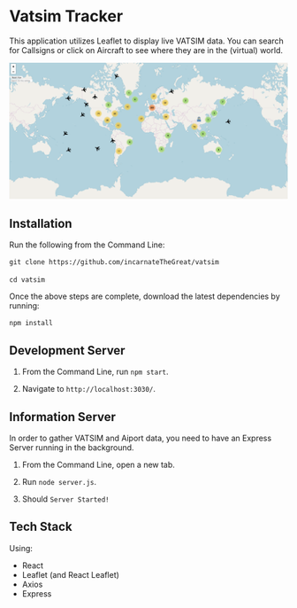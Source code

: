 # Vatsim Tracker

This application utilizes Leaflet to display live VATSIM data. You can search for Callsigns or click on Aircraft to see where they are in the (virtual) world.

![VATSIM Tracker](https://github.com/incarnateTheGreat/vatsim/blob/master/vatsimTracker.png)

## Installation

Run the following from the Command Line:

```
git clone https://github.com/incarnateTheGreat/vatsim

cd vatsim
```

Once the above steps are complete, download the latest dependencies by running:

```
npm install
```

## Development Server

1) From the Command Line, run `npm start`.

2) Navigate to `http://localhost:3030/`.

## Information Server

In order to gather VATSIM and Aiport data, you need to have an Express Server running in the background.

1) From the Command Line, open a new tab.

2) Run `node server.js`.

3) Should `Server Started!`

## Tech Stack

Using:

- React
- Leaflet (and React Leaflet)
- Axios
- Express
